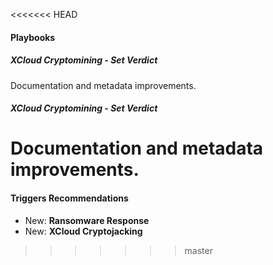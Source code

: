 
<<<<<<< HEAD
#### Playbooks
##### XCloud Cryptomining - Set Verdict
Documentation and metadata improvements.
##### XCloud Cryptomining - Set Verdict
Documentation and metadata improvements.
=======
#### Triggers Recommendations

- New: **Ransomware Response**
- New: **XCloud Cryptojacking**
>>>>>>> master
